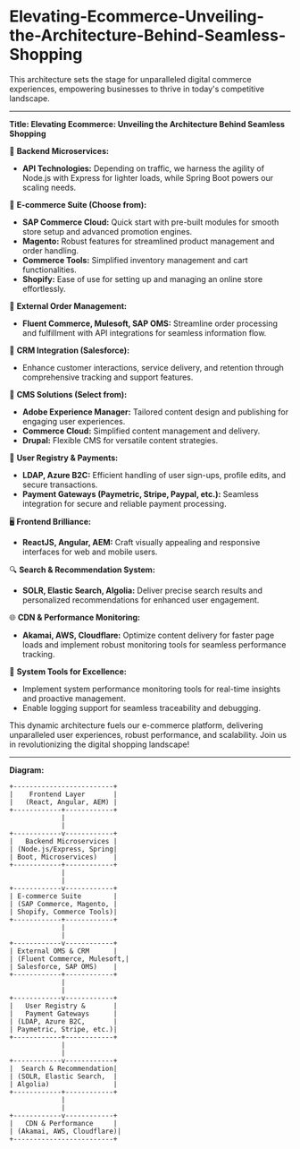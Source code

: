 # Elevating-Ecommerce-Unveiling-the-Architecture-Behind-Seamless-Shopping
This architecture sets the stage for unparalleled digital commerce experiences, empowering businesses to thrive in today's competitive landscape.

---

**Title: Elevating Ecommerce: Unveiling the Architecture Behind Seamless Shopping**

🛒 **Backend Microservices:**
- **API Technologies:** Depending on traffic, we harness the agility of Node.js with Express for lighter loads, while Spring Boot powers our scaling needs.

🚀 **E-commerce Suite (Choose from):**
- **SAP Commerce Cloud:** Quick start with pre-built modules for smooth store setup and advanced promotion engines.
- **Magento:** Robust features for streamlined product management and order handling.
- **Commerce Tools:** Simplified inventory management and cart functionalities.
- **Shopify:** Ease of use for setting up and managing an online store effortlessly.

🔄 **External Order Management:**
- **Fluent Commerce, Mulesoft, SAP OMS:** Streamline order processing and fulfillment with API integrations for seamless information flow.

💬 **CRM Integration (Salesforce):**
- Enhance customer interactions, service delivery, and retention through comprehensive tracking and support features.

📝 **CMS Solutions (Select from):**
- **Adobe Experience Manager:** Tailored content design and publishing for engaging user experiences.
- **Commerce Cloud:** Simplified content management and delivery.
- **Drupal:** Flexible CMS for versatile content strategies.

🔐 **User Registry & Payments:**
- **LDAP, Azure B2C:** Efficient handling of user sign-ups, profile edits, and secure transactions.
- **Payment Gateways (Paymetric, Stripe, Paypal, etc.):** Seamless integration for secure and reliable payment processing.

🖥️ **Frontend Brilliance:**
- **ReactJS, Angular, AEM:** Craft visually appealing and responsive interfaces for web and mobile users.

🔍 **Search & Recommendation System:**
- **SOLR, Elastic Search, Algolia:** Deliver precise search results and personalized recommendations for enhanced user engagement.

🌐 **CDN & Performance Monitoring:**
- **Akamai, AWS, Cloudflare:** Optimize content delivery for faster page loads and implement robust monitoring tools for seamless performance tracking.

🔧 **System Tools for Excellence:**
- Implement system performance monitoring tools for real-time insights and proactive management.
- Enable logging support for seamless traceability and debugging.

This dynamic architecture fuels our e-commerce platform, delivering unparalleled user experiences, robust performance, and scalability. Join us in revolutionizing the digital shopping landscape!

---

**Diagram:**
```
+-------------------------+
|    Frontend Layer       |
|   (React, Angular, AEM) |
+------------+------------+
             |
             |
+------------v------------+
|   Backend Microservices |
| (Node.js/Express, Spring|
| Boot, Microservices)    |
+------------+------------+
             |
             |
+------------v------------+
| E-commerce Suite        |
| (SAP Commerce, Magento, |
| Shopify, Commerce Tools)|
+------------+------------+
             |
             |
+------------v------------+
| External OMS & CRM      |
| (Fluent Commerce, Mulesoft,|
| Salesforce, SAP OMS)    |
+------------+------------+
             |
             |
+------------v------------+
|   User Registry &       |
|   Payment Gateways      |
| (LDAP, Azure B2C,       |
| Paymetric, Stripe, etc.)|
+------------+------------+
             |
             |
+------------v------------+
|  Search & Recommendation|
| (SOLR, Elastic Search,  |
| Algolia)                |
+------------+------------+
             |
             |
+------------v------------+
|   CDN & Performance     |
| (Akamai, AWS, Cloudflare)|
+-------------------------+
```

